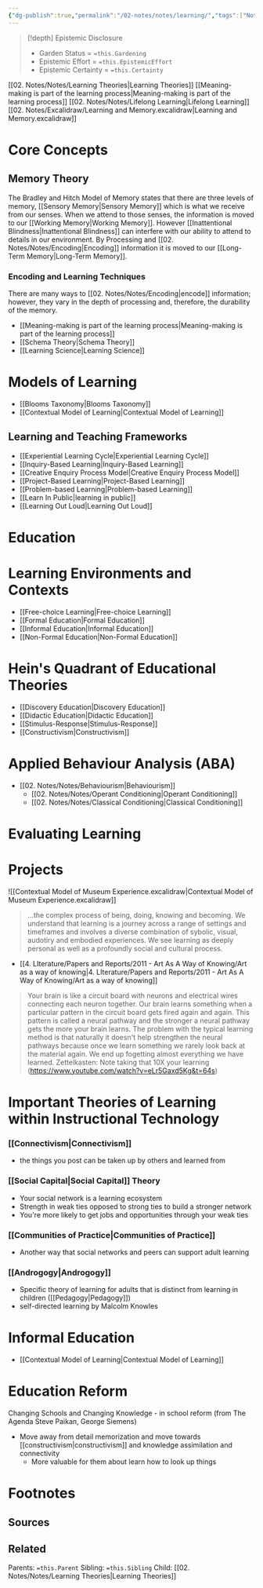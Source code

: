```yaml
---
{"dg-publish":true,"permalink":"/02-notes/notes/learning/","tags":["Note/MOC"],"noteIcon":"","created":"2024-07-03T13:04:22.306-03:00","updated":"2024-07-03T14:55:11.156-03:00"}
---
```


>[!depth] Epistemic Disclosure
>- Garden Status =  `=this.Gardening`
>- Epistemic Effort =  `=this.EpistemicEffort`
>- Epistemic Certainty =  `=this.Certainty`

[[02. Notes/Notes/Learning Theories\|Learning Theories]]
[[Meaning-making is part of the learning process\|Meaning-making is part of the learning process]]
[[02. Notes/Notes/Lifelong Learning\|Lifelong Learning]]
[[02. Notes/Excalidraw/Learning and Memory.excalidraw\|Learning and Memory.excalidraw]]

# Core Concepts
## Memory Theory
<style> .container {font-family: sans-serif; text-align: center;} .button-wrapper button {z-index: 1;height: 40px; width: 100px; margin: 10px;padding: 5px;} .excalidraw .App-menu_top .buttonList { display: flex;} .excalidraw-wrapper { height: 800px; margin: 50px; position: relative;} :root[dir="ltr"] .excalidraw .layer-ui__wrapper .zen-mode-transition.App-menu_bottom--transition-left {transform: none;} </style><script src="https://cdn.jsdelivr.net/npm/react@17/umd/react.production.min.js"></script><script src="https://cdn.jsdelivr.net/npm/react-dom@17/umd/react-dom.production.min.js"></script><script type="text/javascript" src="https://cdn.jsdelivr.net/npm/@excalidraw/excalidraw@0/dist/excalidraw.production.min.js"></script><div id="Learning_and_Memoryexcalidraw.md1"></div><script>(function(){const InitialData={"type":"excalidraw","version":2,"source":"https://github.com/zsviczian/obsidian-excalidraw-plugin/releases/tag/2.2.4","elements":[{"type":"text","version":410,"versionNonce":488234193,"index":"a0","isDeleted":false,"id":"PfEVVWJ1","fillStyle":"solid","strokeWidth":2,"strokeStyle":"solid","roughness":1,"opacity":100,"angle":0,"x":-480.53802961928193,"y":413.96631289740856,"strokeColor":"#1e1e1e","backgroundColor":"transparent","width":237.7815704345703,"height":14.562239209878351,"seed":246152066,"groupIds":["pNE7RBWx1ec6zOa1khiNF"],"frameId":null,"roundness":null,"boundElements":[],"updated":1720028617453,"link":null,"locked":false,"fontSize":11.649791367902681,"fontFamily":1,"text":"Marshik, T; 2022 Learning How To Learn","rawText":"Marshik, T; 2022 Learning How To Learn","textAlign":"left","verticalAlign":"top","containerId":null,"originalText":"Marshik, T; 2022 Learning How To Learn","autoResize":true,"lineHeight":1.25},{"type":"text","version":309,"versionNonce":1067177151,"index":"a1","isDeleted":false,"id":"ocOU0Neg","fillStyle":"cross-hatch","strokeWidth":4,"strokeStyle":"solid","roughness":2,"opacity":100,"angle":0,"x":-480.53781599623505,"y":335.7992241201814,"strokeColor":"#1e1e1e","backgroundColor":"#ffc9c9","width":985.53564453125,"height":45,"seed":792825310,"groupIds":["pNE7RBWx1ec6zOa1khiNF"],"frameId":null,"roundness":null,"boundElements":[],"updated":1720028617453,"link":null,"locked":false,"fontSize":36,"fontFamily":1,"text":"# Encoding Strategies From Shallow to Deep processing","rawText":"# Encoding Strategies From Shallow to Deep processing","textAlign":"center","verticalAlign":"top","containerId":null,"originalText":"# Encoding Strategies From Shallow to Deep processing","autoResize":true,"lineHeight":1.25},{"type":"line","version":982,"versionNonce":2017991345,"index":"a2","isDeleted":false,"id":"wnUghrYwNgiKzT_CVpCCb","fillStyle":"cross-hatch","strokeWidth":4,"strokeStyle":"solid","roughness":2,"opacity":100,"angle":0,"x":-476.55902248693053,"y":686.0829394981101,"strokeColor":"transparent","backgroundColor":"#ffe1dd","width":1142.655947111246,"height":309.4351659477294,"seed":132328542,"groupIds":["WM_ob6qeWqN7xvY4K5qAE","QLg75odMA2U55oNGUWm7k","U3PyTMddpOg0h3NPgTN3v","pNE7RBWx1ec6zOa1khiNF"],"frameId":null,"roundness":null,"boundElements":[],"updated":1720028617453,"link":null,"locked":false,"startBinding":null,"endBinding":null,"lastCommittedPoint":null,"startArrowhead":null,"endArrowhead":null,"points":[[0,0],[-6.661338147750939e-16,2.8723873793565238],[1129.2077748149952,0.22844115013276678],[1142.655947111246,309.4351659477294],[0.913764600532069,43.41159941285299],[0,0]]},{"type":"arrow","version":339,"versionNonce":601941215,"index":"a3","isDeleted":false,"id":"Xc3aBaWd_vjNyKfEhzcYd","fillStyle":"cross-hatch","strokeWidth":4,"strokeStyle":"solid","roughness":2,"opacity":100,"angle":0,"x":-472.57417409684126,"y":685.3003810923717,"strokeColor":"#c2255c","backgroundColor":"#ffc9c9","width":1120.4899626010642,"height":6.0079890756090615,"seed":1565441986,"groupIds":["WM_ob6qeWqN7xvY4K5qAE","QLg75odMA2U55oNGUWm7k","U3PyTMddpOg0h3NPgTN3v","pNE7RBWx1ec6zOa1khiNF"],"frameId":null,"roundness":{"type":2},"boundElements":[],"updated":1720028617453,"link":null,"locked":false,"startBinding":null,"endBinding":null,"lastCommittedPoint":null,"startArrowhead":"arrow","endArrowhead":"arrow","points":[[0,0],[1120.4899626010642,-6.0079890756090615]]},{"type":"text","version":204,"versionNonce":850631825,"index":"a4","isDeleted":false,"id":"vuKCjyz2","fillStyle":"cross-hatch","strokeWidth":4,"strokeStyle":"solid","roughness":2,"opacity":100,"angle":0,"x":-450.1889451469575,"y":776.7159929695886,"strokeColor":"#f08c00","backgroundColor":"#ffb8a4","width":182.18722534179688,"height":131.6140680366741,"seed":1093290142,"groupIds":["WM_ob6qeWqN7xvY4K5qAE","QLg75odMA2U55oNGUWm7k","U3PyTMddpOg0h3NPgTN3v","pNE7RBWx1ec6zOa1khiNF"],"frameId":null,"roundness":null,"boundElements":[],"updated":1720028617453,"link":null,"locked":false,"fontSize":35.09708480977976,"fontFamily":1,"text":"Shallow\nProcessing\nStrategies","rawText":"Shallow\nProcessing\nStrategies","textAlign":"center","verticalAlign":"top","containerId":null,"originalText":"Shallow\nProcessing\nStrategies","autoResize":true,"lineHeight":1.25},{"type":"text","version":376,"versionNonce":961474815,"index":"a5","isDeleted":false,"id":"VFWJtwmp","fillStyle":"cross-hatch","strokeWidth":4,"strokeStyle":"solid","roughness":2,"opacity":100,"angle":0,"x":493.0148006860601,"y":776.7159929695886,"strokeColor":"#f08c00","backgroundColor":"#ffb8a4","width":182.18722534179688,"height":131.6140680366741,"seed":436619870,"groupIds":["WM_ob6qeWqN7xvY4K5qAE","QLg75odMA2U55oNGUWm7k","U3PyTMddpOg0h3NPgTN3v","pNE7RBWx1ec6zOa1khiNF"],"frameId":null,"roundness":null,"boundElements":[],"updated":1720028617453,"link":null,"locked":false,"fontSize":35.09708480977976,"fontFamily":1,"text":"Deep\nProcessing\nStrategies","rawText":"Deep\nProcessing\nStrategies","textAlign":"center","verticalAlign":"top","containerId":null,"originalText":"Deep\nProcessing\nStrategies","autoResize":true,"lineHeight":1.25},{"type":"text","version":126,"versionNonce":2081677937,"index":"a6","isDeleted":false,"id":"2zdUErqd","fillStyle":"cross-hatch","strokeWidth":4,"strokeStyle":"solid","roughness":2,"opacity":100,"angle":0,"x":-480.5379685841257,"y":950.8052628456555,"strokeColor":"#343a40","backgroundColor":"#ffe1dd","width":123.85987854003906,"height":25,"seed":1157733918,"groupIds":["QLg75odMA2U55oNGUWm7k","U3PyTMddpOg0h3NPgTN3v","pNE7RBWx1ec6zOa1khiNF"],"frameId":null,"roundness":null,"boundElements":[],"updated":1720028617453,"link":null,"locked":false,"fontSize":20,"fontFamily":1,"text":"Memorization","rawText":"Memorization","textAlign":"center","verticalAlign":"top","containerId":null,"originalText":"Memorization","autoResize":true,"lineHeight":1.25},{"type":"text","version":260,"versionNonce":1768323359,"index":"a7","isDeleted":false,"id":"11bOOQDV","fillStyle":"cross-hatch","strokeWidth":4,"strokeStyle":"solid","roughness":2,"opacity":100,"angle":0,"x":529.0718035468616,"y":956.7082604607508,"strokeColor":"#343a40","backgroundColor":"#ffe1dd","width":143.03988647460938,"height":50,"seed":712847966,"groupIds":["QLg75odMA2U55oNGUWm7k","U3PyTMddpOg0h3NPgTN3v","pNE7RBWx1ec6zOa1khiNF"],"frameId":null,"roundness":null,"boundElements":[],"updated":1720028617453,"link":"[[Meaning-making\|Meaning-making]]","locked":false,"fontSize":20,"fontFamily":1,"text":"Understanding\nMeaning-Making","rawText":"Understanding\nMeaning-Making","textAlign":"right","verticalAlign":"top","containerId":null,"originalText":"Understanding\nMeaning-Making","autoResize":true,"lineHeight":1.25},{"type":"text","version":292,"versionNonce":556821585,"index":"a8","isDeleted":false,"id":"axSH4EGw","fillStyle":"cross-hatch","strokeWidth":4,"strokeStyle":"solid","roughness":2,"opacity":100,"angle":0,"x":-464.39693207357277,"y":536.8507058512434,"strokeColor":"#343a40","backgroundColor":"#ffe1dd","width":96.71992492675781,"height":50,"seed":229147614,"groupIds":["mji7BbbNZWqFDVnhOqYY_","U3PyTMddpOg0h3NPgTN3v","pNE7RBWx1ec6zOa1khiNF"],"frameId":null,"roundness":null,"boundElements":[],"updated":1720028617453,"link":null,"locked":false,"fontSize":20,"fontFamily":1,"text":"Rote\nRehearsal","rawText":"Rote\nRehearsal","textAlign":"center","verticalAlign":"top","containerId":null,"originalText":"Rote\nRehearsal","autoResize":true,"lineHeight":1.25},{"type":"text","version":729,"versionNonce":429391167,"index":"a9","isDeleted":false,"id":"1yQyP3iz","fillStyle":"cross-hatch","strokeWidth":4,"strokeStyle":"solid","roughness":2,"opacity":100,"angle":0,"x":-73.68870565226405,"y":461.69564088451403,"strokeColor":"#343a40","backgroundColor":"#ffe1dd","width":267.25982666015625,"height":75,"seed":644153794,"groupIds":["dWqWR5mKismIGlSKLhrRw","mji7BbbNZWqFDVnhOqYY_","U3PyTMddpOg0h3NPgTN3v","pNE7RBWx1ec6zOa1khiNF"],"frameId":null,"roundness":null,"boundElements":[],"updated":1720028617453,"link":null,"locked":false,"fontSize":20,"fontFamily":1,"text":"Organize by\nRelational and Conceptual \nSimilarities or Differences","rawText":"Organize by\nRelational and Conceptual \nSimilarities or Differences","textAlign":"center","verticalAlign":"top","containerId":null,"originalText":"Organize by\nRelational and Conceptual \nSimilarities or Differences","autoResize":true,"lineHeight":1.25},{"type":"text","version":750,"versionNonce":1776335409,"index":"aA","isDeleted":false,"id":"Yzrx5H6d","fillStyle":"cross-hatch","strokeWidth":4,"strokeStyle":"solid","roughness":2,"opacity":100,"angle":0,"x":4.066539959789338,"y":549.4363411785953,"strokeColor":"#868e96","backgroundColor":"#ffe1dd","width":114.33990478515625,"height":25,"seed":1936785310,"groupIds":["dWqWR5mKismIGlSKLhrRw","mji7BbbNZWqFDVnhOqYY_","U3PyTMddpOg0h3NPgTN3v","pNE7RBWx1ec6zOa1khiNF"],"frameId":null,"roundness":null,"boundElements":[],"updated":1720028617453,"link":null,"locked":false,"fontSize":20,"fontFamily":1,"text":"Diagramming","rawText":"Diagramming","textAlign":"center","verticalAlign":"top","containerId":null,"originalText":"Diagramming","autoResize":true,"lineHeight":1.25},{"type":"text","version":749,"versionNonce":759430495,"index":"aB","isDeleted":false,"id":"2EvR0l5W","fillStyle":"cross-hatch","strokeWidth":4,"strokeStyle":"solid","roughness":2,"opacity":100,"angle":0,"x":27.29652042853934,"y":607.8159609381803,"strokeColor":"#868e96","backgroundColor":"#ffe1dd","width":67.87994384765625,"height":25,"seed":1671428738,"groupIds":["dWqWR5mKismIGlSKLhrRw","mji7BbbNZWqFDVnhOqYY_","U3PyTMddpOg0h3NPgTN3v","pNE7RBWx1ec6zOa1khiNF"],"frameId":null,"roundness":null,"boundElements":[],"updated":1720028617453,"link":null,"locked":false,"fontSize":20,"fontFamily":1,"text":"Frames","rawText":"Frames","textAlign":"center","verticalAlign":"top","containerId":null,"originalText":"Frames","autoResize":true,"lineHeight":1.25},{"type":"text","version":780,"versionNonce":923552785,"index":"aC","isDeleted":false,"id":"XZ9prgHy","fillStyle":"cross-hatch","strokeWidth":4,"strokeStyle":"solid","roughness":2,"opacity":100,"angle":0,"x":-43.573428912280974,"y":578.6261510583879,"strokeColor":"#868e96","backgroundColor":"#ffe1dd","width":209.61984252929688,"height":25,"seed":784750878,"groupIds":["dWqWR5mKismIGlSKLhrRw","mji7BbbNZWqFDVnhOqYY_","U3PyTMddpOg0h3NPgTN3v","pNE7RBWx1ec6zOa1khiNF"],"frameId":null,"roundness":null,"boundElements":[],"updated":1720028617453,"link":null,"locked":false,"fontSize":20,"fontFamily":1,"text":"Concept & Mind Maps","rawText":"Concept & Mind Maps","textAlign":"center","verticalAlign":"top","containerId":null,"originalText":"Concept & Mind Maps","autoResize":true,"lineHeight":1.25},{"type":"text","version":802,"versionNonce":1203435903,"index":"aD","isDeleted":false,"id":"kGzMHafc","fillStyle":"cross-hatch","strokeWidth":4,"strokeStyle":"solid","roughness":2,"opacity":100,"angle":0,"x":7.80653782355887,"y":637.0057708179729,"strokeColor":"#868e96","backgroundColor":"#ffe1dd","width":106.85990905761719,"height":25,"seed":1707412418,"groupIds":["dWqWR5mKismIGlSKLhrRw","mji7BbbNZWqFDVnhOqYY_","U3PyTMddpOg0h3NPgTN3v","pNE7RBWx1ec6zOa1khiNF"],"frameId":null,"roundness":null,"boundElements":[],"updated":1720028617453,"link":null,"locked":false,"fontSize":20,"fontFamily":1,"text":"FlowCharts","rawText":"FlowCharts","textAlign":"center","verticalAlign":"top","containerId":null,"originalText":"FlowCharts","autoResize":true,"lineHeight":1.25},{"type":"text","version":314,"versionNonce":1621795313,"index":"aE","isDeleted":false,"id":"sacO3J3b","fillStyle":"cross-hatch","strokeWidth":4,"strokeStyle":"solid","roughness":2,"opacity":100,"angle":0,"x":-276.85283358764985,"y":475.2634451605463,"strokeColor":"#343a40","backgroundColor":"#ffe1dd","width":112.33990478515625,"height":50,"seed":830681858,"groupIds":["H5WhU2ukstYHe23ttXKhx","mji7BbbNZWqFDVnhOqYY_","U3PyTMddpOg0h3NPgTN3v","pNE7RBWx1ec6zOa1khiNF"],"frameId":null,"roundness":null,"boundElements":[],"updated":1720028617453,"link":null,"locked":false,"fontSize":20,"fontFamily":1,"text":"Elaborative\nReharsal","rawText":"Elaborative\nReharsal","textAlign":"center","verticalAlign":"top","containerId":null,"originalText":"Elaborative\nReharsal","autoResize":true,"lineHeight":1.25},{"type":"text","version":397,"versionNonce":1312649631,"index":"aF","isDeleted":false,"id":"8ZqqHrre","fillStyle":"cross-hatch","strokeWidth":4,"strokeStyle":"solid","roughness":2,"opacity":100,"angle":0,"x":-259.1528442688022,"y":536.8507058512434,"strokeColor":"#868e96","backgroundColor":"#ffe1dd","width":76.93992614746094,"height":25,"seed":930112642,"groupIds":["H5WhU2ukstYHe23ttXKhx","mji7BbbNZWqFDVnhOqYY_","U3PyTMddpOg0h3NPgTN3v","pNE7RBWx1ec6zOa1khiNF"],"frameId":null,"roundness":null,"boundElements":[],"updated":1720028617453,"link":null,"locked":false,"fontSize":20,"fontFamily":1,"text":"Chunking","rawText":"Chunking","textAlign":"center","verticalAlign":"top","containerId":null,"originalText":"Chunking","autoResize":true,"lineHeight":1.25},{"type":"text","version":510,"versionNonce":1405303761,"index":"aG","isDeleted":false,"id":"K2KJh2z1","fillStyle":"cross-hatch","strokeWidth":4,"strokeStyle":"solid","roughness":2,"opacity":100,"angle":0,"x":-322.6527908630405,"y":573.4379665419408,"strokeColor":"#868e96","backgroundColor":"#ffe1dd","width":203.9398193359375,"height":75,"seed":269667586,"groupIds":["H5WhU2ukstYHe23ttXKhx","mji7BbbNZWqFDVnhOqYY_","U3PyTMddpOg0h3NPgTN3v","pNE7RBWx1ec6zOa1khiNF"],"frameId":null,"roundness":null,"boundElements":[],"updated":1720028617453,"link":null,"locked":false,"fontSize":20,"fontFamily":1,"text":"Pneumonic Devices\n(Acronyms, Acrostics,\nRhyme)","rawText":"Pneumonic Devices\n(Acronyms, Acrostics,\nRhyme)","textAlign":"center","verticalAlign":"top","containerId":null,"originalText":"Pneumonic Devices\n(Acronyms, Acrostics,\nRhyme)","autoResize":true,"lineHeight":1.25},{"type":"text","version":490,"versionNonce":704374207,"index":"aH","isDeleted":false,"id":"NcVDioKl","fillStyle":"cross-hatch","strokeWidth":4,"strokeStyle":"solid","roughness":2,"opacity":100,"angle":0,"x":478.05944157592944,"y":484.1492993295851,"strokeColor":"#343a40","backgroundColor":"#ffe1dd","width":166.85987854003906,"height":50,"seed":1339905346,"groupIds":["QaILzswkIf-9c1E-nLpVA","mji7BbbNZWqFDVnhOqYY_","U3PyTMddpOg0h3NPgTN3v","pNE7RBWx1ec6zOa1khiNF"],"frameId":null,"roundness":null,"boundElements":[],"updated":1720028617453,"link":null,"locked":false,"fontSize":20,"fontFamily":1,"text":"Explain or Teach\nTo Others","rawText":"Explain or Teach\nTo Others","textAlign":"center","verticalAlign":"top","containerId":null,"originalText":"Explain or Teach\nTo Others","autoResize":true,"lineHeight":1.25},{"type":"text","version":432,"versionNonce":1886230961,"index":"aI","isDeleted":false,"id":"IEs1D0L7","fillStyle":"cross-hatch","strokeWidth":4,"strokeStyle":"solid","roughness":2,"opacity":100,"angle":0,"x":471.309449205324,"y":549.3507058512434,"strokeColor":"#868e96","backgroundColor":"#ffe1dd","width":180.35986328125,"height":25,"seed":1854385026,"groupIds":["QaILzswkIf-9c1E-nLpVA","mji7BbbNZWqFDVnhOqYY_","U3PyTMddpOg0h3NPgTN3v","pNE7RBWx1ec6zOa1khiNF"],"frameId":null,"roundness":null,"boundElements":[],"updated":1720028617453,"link":null,"locked":false,"fontSize":20,"fontFamily":1,"text":"Feynman Technique","rawText":"Feynman Technique","textAlign":"center","verticalAlign":"top","containerId":null,"originalText":"Feynman Technique","autoResize":true,"lineHeight":1.25},{"type":"text","version":501,"versionNonce":1243010527,"index":"aJ","isDeleted":false,"id":"GVAj2ZID","fillStyle":"cross-hatch","strokeWidth":4,"strokeStyle":"solid","roughness":2,"opacity":100,"angle":0,"x":463.89946080200366,"y":589.5521123729018,"strokeColor":"#868e96","backgroundColor":"#ffe1dd","width":195.17984008789062,"height":50,"seed":15812574,"groupIds":["QaILzswkIf-9c1E-nLpVA","mji7BbbNZWqFDVnhOqYY_","U3PyTMddpOg0h3NPgTN3v","pNE7RBWx1ec6zOa1khiNF"],"frameId":null,"roundness":null,"boundElements":[],"updated":1720028617453,"link":null,"locked":false,"fontSize":20,"fontFamily":1,"text":"Connect to learners\nPersonal experience","rawText":"Connect to learners\nPersonal experience","textAlign":"center","verticalAlign":"top","containerId":null,"originalText":"Connect to learners\nPersonal experience","autoResize":true,"lineHeight":1.25},{"type":"text","version":426,"versionNonce":668023697,"index":"aK","isDeleted":false,"id":"vwWdyquU","fillStyle":"cross-hatch","strokeWidth":4,"strokeStyle":"solid","roughness":2,"opacity":100,"angle":0,"x":249.605366130778,"y":479.7214530487938,"strokeColor":"#343a40","backgroundColor":"#ffe1dd","width":158.25985717773438,"height":25,"seed":849855774,"groupIds":["9P3W66xy9-upMvy5v_PCF","mji7BbbNZWqFDVnhOqYY_","U3PyTMddpOg0h3NPgTN3v","pNE7RBWx1ec6zOa1khiNF"],"frameId":null,"roundness":null,"boundElements":[],"updated":1720028617453,"link":null,"locked":false,"fontSize":20,"fontFamily":1,"text":"Self-Explanation","rawText":"Self-Explanation","textAlign":"center","verticalAlign":"top","containerId":null,"originalText":"Self-Explanation","autoResize":true,"lineHeight":1.25},{"type":"text","version":353,"versionNonce":1704903167,"index":"aL","isDeleted":false,"id":"FsDgrJsj","fillStyle":"cross-hatch","strokeWidth":4,"strokeStyle":"solid","roughness":2,"opacity":100,"angle":0,"x":253.2153514823405,"y":517.8076215837602,"strokeColor":"#868e96","backgroundColor":"#ffe1dd","width":151.03988647460938,"height":50,"seed":1198959874,"groupIds":["9P3W66xy9-upMvy5v_PCF","mji7BbbNZWqFDVnhOqYY_","U3PyTMddpOg0h3NPgTN3v","pNE7RBWx1ec6zOa1khiNF"],"frameId":null,"roundness":null,"boundElements":[],"updated":1720028617453,"link":null,"locked":false,"fontSize":20,"fontFamily":1,"text":"Explain in your \nown words","rawText":"Explain in your \nown words","textAlign":"center","verticalAlign":"top","containerId":null,"originalText":"Explain in your \nown words","autoResize":true,"lineHeight":1.25},{"type":"text","version":406,"versionNonce":1512415601,"index":"aM","isDeleted":false,"id":"BBarct0C","fillStyle":"cross-hatch","strokeWidth":4,"strokeStyle":"solid","roughness":2,"opacity":100,"angle":0,"x":284.56533469767254,"y":580.8937901187267,"strokeColor":"#868e96","backgroundColor":"#ffe1dd","width":88.33992004394531,"height":25,"seed":975075906,"groupIds":["9P3W66xy9-upMvy5v_PCF","mji7BbbNZWqFDVnhOqYY_","U3PyTMddpOg0h3NPgTN3v","pNE7RBWx1ec6zOa1khiNF"],"frameId":null,"roundness":null,"boundElements":[],"updated":1720028617453,"link":null,"locked":false,"fontSize":20,"fontFamily":1,"text":"Analogies","rawText":"Analogies","textAlign":"center","verticalAlign":"top","containerId":null,"originalText":"Analogies","autoResize":true,"lineHeight":1.25},{"type":"text","version":469,"versionNonce":2106862111,"index":"aN","isDeleted":false,"id":"UQ22b1Tm","fillStyle":"cross-hatch","strokeWidth":4,"strokeStyle":"solid","roughness":2,"opacity":100,"angle":0,"x":238.59537162394207,"y":618.9799586536931,"strokeColor":"#868e96","backgroundColor":"#ffe1dd","width":180.27984619140625,"height":25,"seed":264228382,"groupIds":["9P3W66xy9-upMvy5v_PCF","mji7BbbNZWqFDVnhOqYY_","U3PyTMddpOg0h3NPgTN3v","pNE7RBWx1ec6zOa1khiNF"],"frameId":null,"roundness":null,"boundElements":[],"updated":1720028617453,"link":null,"locked":false,"fontSize":20,"fontFamily":1,"text":"Personal Examples","rawText":"Personal Examples","textAlign":"center","verticalAlign":"top","containerId":null,"originalText":"Personal Examples","autoResize":true,"lineHeight":1.25},{"type":"text","version":219,"versionNonce":1957841745,"index":"aO","isDeleted":false,"id":"X7JccwTl","fillStyle":"solid","strokeWidth":2,"strokeStyle":"solid","roughness":1,"opacity":100,"angle":0,"x":-485.468529434067,"y":-308.43695823342614,"strokeColor":"#1e1e1e","backgroundColor":"transparent","width":800.855712890625,"height":45,"seed":1145701058,"groupIds":["pz_a89ew1cwpjY46T8eYk"],"frameId":null,"roundness":null,"boundElements":[],"updated":1720028617453,"link":null,"locked":false,"fontSize":36,"fontFamily":1,"text":"# Badley and Hitch model of Memory (1970's)","rawText":"# Badley and Hitch model of Memory (1970's)","textAlign":"left","verticalAlign":"top","containerId":null,"originalText":"# Badley and Hitch model of Memory (1970's)","autoResize":true,"lineHeight":1.25},{"type":"text","version":289,"versionNonce":518491711,"index":"aP","isDeleted":false,"id":"JHqKCfgT","fillStyle":"solid","strokeWidth":2,"strokeStyle":"solid","roughness":1,"opacity":100,"angle":0,"x":-485.468529434067,"y":-230.78675894615867,"strokeColor":"#1e1e1e","backgroundColor":"transparent","width":237.7815704345703,"height":14.562239209878351,"seed":1058651586,"groupIds":["pz_a89ew1cwpjY46T8eYk"],"frameId":null,"roundness":null,"boundElements":[],"updated":1720028617453,"link":null,"locked":false,"fontSize":11.649791367902681,"fontFamily":1,"text":"Marshik, T; 2022 Learning How To Learn","rawText":"Marshik, T; 2022 Learning How To Learn","textAlign":"left","verticalAlign":"top","containerId":null,"originalText":"Marshik, T; 2022 Learning How To Learn","autoResize":true,"lineHeight":1.25},{"type":"ellipse","version":357,"versionNonce":1338947889,"index":"aQ","isDeleted":false,"id":"DQisdXNl3-Kzvo-qIJ3wC","fillStyle":"hachure","strokeWidth":4,"strokeStyle":"solid","roughness":1,"opacity":100,"angle":0,"x":-483.73956795030216,"y":-175.33460061039426,"strokeColor":"transparent","backgroundColor":"#ffc9c9","width":269.070092169189,"height":241.79947471960904,"seed":314751774,"groupIds":["pz_a89ew1cwpjY46T8eYk"],"frameId":null,"roundness":{"type":2},"boundElements":[{"id":"QzqkcB9XNcVUq6oHleltE","type":"arrow"},{"id":"ieKRrY4M","type":"arrow"}],"updated":1720028617453,"link":null,"locked":false},{"type":"text","version":396,"versionNonce":1685679711,"index":"aR","isDeleted":false,"id":"F7ZCayyK","fillStyle":"hachure","strokeWidth":4,"strokeStyle":"solid","roughness":1,"opacity":100,"angle":0,"x":-416.68019935594197,"y":-101.06367137929037,"strokeColor":"#c2255c","backgroundColor":"#ff8787","width":134.95135498046875,"height":93.2576162574013,"seed":384808094,"groupIds":["pz_a89ew1cwpjY46T8eYk"],"frameId":null,"roundness":null,"boundElements":[],"updated":1720028617453,"link":null,"locked":false,"fontSize":37.30304650296052,"fontFamily":1,"text":"Sensory\nMemory","rawText":"Sensory\nMemory","textAlign":"center","verticalAlign":"top","containerId":null,"originalText":"Sensory\nMemory","autoResize":true,"lineHeight":1.25},{"type":"ellipse","version":510,"versionNonce":1289906961,"index":"aS","isDeleted":false,"id":"dponMi_8KGGn_14ckVcwD","fillStyle":"cross-hatch","strokeWidth":1,"strokeStyle":"solid","roughness":1,"opacity":100,"angle":0,"x":381.26577747115095,"y":-181.998931082624,"strokeColor":"transparent","backgroundColor":"#ffc9c9","width":295.60981293614407,"height":265.64935892234564,"seed":99929630,"groupIds":["pz_a89ew1cwpjY46T8eYk"],"frameId":null,"roundness":{"type":2},"boundElements":[{"id":"gBckKYjo","type":"arrow"}],"updated":1720028617453,"link":null,"locked":false},{"type":"text","version":565,"versionNonce":958024319,"index":"aT","isDeleted":false,"id":"vP2iQzA3","fillStyle":"cross-hatch","strokeWidth":1,"strokeStyle":"solid","roughness":1,"opacity":100,"angle":0,"x":427.72717807984816,"y":-100.40229089269556,"strokeColor":"#c2255c","backgroundColor":"#ff8787","width":202.68701171875,"height":102.45607854248874,"seed":1748452958,"groupIds":["pz_a89ew1cwpjY46T8eYk"],"frameId":null,"roundness":null,"boundElements":[],"updated":1720028617453,"link":null,"locked":false,"fontSize":40.982431416995496,"fontFamily":1,"text":"Long-Term\nMemory","rawText":"Long-Term\nMemory","textAlign":"center","verticalAlign":"top","containerId":null,"originalText":"Long-Term\nMemory","autoResize":true,"lineHeight":1.25},{"type":"ellipse","version":443,"versionNonce":879026417,"index":"aU","isDeleted":false,"id":"XFsEalrzFUZcxNIDeLWUi","fillStyle":"cross-hatch","strokeWidth":2,"strokeStyle":"solid","roughness":1,"opacity":100,"angle":0,"x":37.40933113315677,"y":-114.06250649567568,"strokeColor":"transparent","backgroundColor":"#ffc9c9","width":142.672934707484,"height":128.21283997361735,"seed":1837873630,"groupIds":["pz_a89ew1cwpjY46T8eYk"],"frameId":null,"roundness":{"type":2},"boundElements":[{"id":"gBckKYjo","type":"arrow"}],"updated":1720028617453,"link":null,"locked":false},{"type":"text","version":462,"versionNonce":1502257823,"index":"aV","isDeleted":false,"id":"KkUD0Sk9","fillStyle":"cross-hatch","strokeWidth":2,"strokeStyle":"solid","roughness":1,"opacity":100,"angle":0,"x":75.09727706355892,"y":-74.68075525224694,"strokeColor":"#c2255c","backgroundColor":"#ff8787","width":67.29704284667969,"height":49.44933748675987,"seed":746244766,"groupIds":["pz_a89ew1cwpjY46T8eYk"],"frameId":null,"roundness":null,"boundElements":[],"updated":1720028617453,"link":null,"locked":false,"fontSize":19.77973499470395,"fontFamily":1,"text":"Working\nMemory","rawText":"Working\nMemory","textAlign":"center","verticalAlign":"top","containerId":null,"originalText":"Working\nMemory","autoResize":true,"lineHeight":1.25},{"type":"text","version":243,"versionNonce":1407032017,"index":"aW","isDeleted":false,"id":"4DtYO4fq","fillStyle":"cross-hatch","strokeWidth":2,"strokeStyle":"solid","roughness":1,"opacity":100,"angle":0,"x":-485.46843788133265,"y":113.65082007157775,"strokeColor":"#c2255c","backgroundColor":"#ffc9c9","width":272.52783203125,"height":40,"seed":674118238,"groupIds":["pz_a89ew1cwpjY46T8eYk"],"frameId":null,"roundness":null,"boundElements":[],"updated":1720028617453,"link":null,"locked":false,"fontSize":16,"fontFamily":1,"text":"Info from our senses\nProcess lots but for a short time","rawText":"Info from our senses\nProcess lots but for a short time","textAlign":"center","verticalAlign":"top","containerId":null,"originalText":"Info from our senses\nProcess lots but for a short time","autoResize":true,"lineHeight":1.25},{"type":"text","version":523,"versionNonce":377157311,"index":"aX","isDeleted":false,"id":"1rqxcLd9","fillStyle":"cross-hatch","strokeWidth":2,"strokeStyle":"solid","roughness":1,"opacity":100,"angle":0,"x":-53.8781181390778,"y":113.00674683312093,"strokeColor":"#c2255c","backgroundColor":"#ffc9c9","width":325.2478332519531,"height":60,"seed":1231812546,"groupIds":["pz_a89ew1cwpjY46T8eYk"],"frameId":null,"roundness":null,"boundElements":[],"updated":1720028617453,"link":null,"locked":false,"fontSize":16,"fontFamily":1,"text":"Information we are actively attending to\nConsicous processing of information\nMore durable than Sensory memory","rawText":"Information we are actively attending to\nConsicous processing of information\nMore durable than Sensory memory","textAlign":"center","verticalAlign":"top","containerId":null,"originalText":"Information we are actively attending to\nConsicous processing of information\nMore durable than Sensory memory","autoResize":true,"lineHeight":1.25},{"type":"text","version":500,"versionNonce":1541675185,"index":"aY","isDeleted":false,"id":"mdWLjlS3","fillStyle":"cross-hatch","strokeWidth":2,"strokeStyle":"solid","roughness":1,"opacity":100,"angle":0,"x":452.0947317907854,"y":123.00674683312093,"strokeColor":"#c2255c","backgroundColor":"#ffc9c9","width":153.951904296875,"height":40,"seed":1365686594,"groupIds":["pz_a89ew1cwpjY46T8eYk"],"frameId":null,"roundness":null,"boundElements":[],"updated":1720028617453,"link":null,"locked":false,"fontSize":16,"fontFamily":1,"text":"Permanent storage\nRetrievable for use","rawText":"Permanent storage\nRetrievable for use","textAlign":"center","verticalAlign":"top","containerId":null,"originalText":"Permanent storage\nRetrievable for use","autoResize":true,"lineHeight":1.25},{"type":"arrow","version":1739,"versionNonce":1452000991,"index":"aZ","isDeleted":false,"id":"QzqkcB9XNcVUq6oHleltE","fillStyle":"cross-hatch","strokeWidth":4,"strokeStyle":"solid","roughness":2,"opacity":100,"angle":0,"x":-208.84140813880646,"y":-69.44233002292098,"strokeColor":"#c2255c","backgroundColor":"#ffc9c9","width":198.57272808377067,"height":0.32353300740597035,"seed":770154562,"groupIds":["pz_a89ew1cwpjY46T8eYk"],"frameId":null,"roundness":{"type":2},"boundElements":[{"type":"text","id":"ogMepj9x"}],"updated":1720028617453,"link":null,"locked":false,"startBinding":{"elementId":"DQisdXNl3-Kzvo-qIJ3wC","focus":-0.12602288968649877,"gap":6.806856029781386},"endBinding":null,"lastCommittedPoint":null,"startArrowhead":null,"endArrowhead":"arrow","points":[[0,0],[198.57272808377067,0.32353300740597035]]},{"type":"text","version":102,"versionNonce":2116016785,"index":"aa","isDeleted":false,"id":"ogMepj9x","fillStyle":"cross-hatch","strokeWidth":2,"strokeStyle":"solid","roughness":1,"opacity":100,"angle":0,"x":-146.39502517602267,"y":-79.28056351921799,"strokeColor":"#c2255c","backgroundColor":"#ffc9c9","width":73.67996215820312,"height":20,"seed":151579202,"groupIds":["pz_a89ew1cwpjY46T8eYk"],"frameId":null,"roundness":null,"boundElements":[],"updated":1720028617453,"link":null,"locked":false,"fontSize":16,"fontFamily":1,"text":"Attention","rawText":"Attention","textAlign":"center","verticalAlign":"middle","containerId":"QzqkcB9XNcVUq6oHleltE","originalText":"Attention","autoResize":true,"lineHeight":1.25},{"type":"arrow","version":1824,"versionNonce":1481478911,"index":"ab","isDeleted":false,"id":"gBckKYjo","fillStyle":"cross-hatch","strokeWidth":4,"strokeStyle":"solid","roughness":2,"opacity":100,"angle":0,"x":181.81545004349084,"y":-56.06053373791698,"strokeColor":"#c2255c","backgroundColor":"#ffc9c9","width":183.84114949535683,"height":1.1954002296028534,"seed":784406942,"groupIds":["pz_a89ew1cwpjY46T8eYk"],"frameId":null,"roundness":{"type":2},"boundElements":[],"updated":1720028617453,"link":"[[02. Notes/Notes/Encoding\|Encoding]]","locked":false,"startBinding":{"elementId":"XFsEalrzFUZcxNIDeLWUi","focus":-0.08780985015079228,"gap":2.046182536365791},"endBinding":{"elementId":"dponMi_8KGGn_14ckVcwD","focus":0.06884277258268591,"gap":15.85087731002912},"lastCommittedPoint":null,"startArrowhead":null,"endArrowhead":"arrow","points":[[0,0],[183.84114949535683,-1.1954002296028534]]},{"type":"arrow","version":420,"versionNonce":1263034481,"index":"ac","isDeleted":false,"id":"ieKRrY4M","fillStyle":"cross-hatch","strokeWidth":4,"strokeStyle":"dotted","roughness":2,"opacity":100,"angle":0,"x":-13.111832032471398,"y":-23.01971009297489,"strokeColor":"#868e96","backgroundColor":"#ffc9c9","width":190.2886986720726,"height":0.966233928922648,"seed":1187087810,"groupIds":["pz_a89ew1cwpjY46T8eYk"],"frameId":null,"roundness":{"type":2},"boundElements":[],"updated":1720028617453,"link":"[[Inattentional Blindness\|Inattentional Blindness]]","locked":false,"startBinding":null,"endBinding":{"elementId":"DQisdXNl3-Kzvo-qIJ3wC","focus":0.24572503526955955,"gap":15.064514648694399},"lastCommittedPoint":null,"startArrowhead":"bar","endArrowhead":null,"points":[[0,0],[-190.2886986720726,-0.966233928922648]]},{"type":"text","version":131,"versionNonce":876665631,"index":"ad","isDeleted":false,"id":"wQOQFAov","fillStyle":"cross-hatch","strokeWidth":4,"strokeStyle":"solid","roughness":2,"opacity":100,"angle":0,"x":-154.84060140112035,"y":-21.54839837635631,"strokeColor":"#868e96","backgroundColor":"#ffe1dd","width":105.19023132324219,"height":40.11805247842739,"seed":100920414,"groupIds":["pz_a89ew1cwpjY46T8eYk"],"frameId":null,"roundness":null,"boundElements":[],"updated":1720028617453,"link":null,"locked":false,"fontSize":16.047220991370956,"fontFamily":1,"text":"Inattentional\nBlindness","rawText":"Inattentional\nBlindness","textAlign":"center","verticalAlign":"top","containerId":null,"originalText":"Inattentional\nBlindness","autoResize":true,"lineHeight":1.25},{"type":"text","version":63,"versionNonce":1361390161,"index":"ae","isDeleted":false,"id":"EARPr3RT","fillStyle":"cross-hatch","strokeWidth":4,"strokeStyle":"solid","roughness":2,"opacity":100,"angle":0,"x":235.77631186385753,"y":-81.75697065203798,"strokeColor":"#c2255c","backgroundColor":"#ffe1dd","width":79.0599365234375,"height":25,"seed":460113182,"groupIds":["pz_a89ew1cwpjY46T8eYk"],"frameId":null,"roundness":null,"boundElements":[],"updated":1720028617453,"link":null,"locked":false,"fontSize":20,"fontFamily":1,"text":"Encoding","rawText":"Encoding","textAlign":"center","verticalAlign":"top","containerId":null,"originalText":"Encoding","autoResize":true,"lineHeight":1.25}],"appState":{"theme":"light","viewBackgroundColor":"#ffffff","currentItemStrokeColor":"#c2255c","currentItemBackgroundColor":"#ffe1dd","currentItemFillStyle":"cross-hatch","currentItemStrokeWidth":4,"currentItemStrokeStyle":"solid","currentItemRoughness":2,"currentItemOpacity":100,"currentItemFontFamily":1,"currentItemFontSize":20,"currentItemTextAlign":"center","currentItemStartArrowhead":"arrow","currentItemEndArrowhead":"arrow","scrollX":826.5691967861133,"scrollY":401.5319625227013,"zoom":{"value":0.55},"currentItemRoundness":"sharp","gridSize":null,"gridColor":{"Bold":"#C9C9C9FF","Regular":"#EDEDEDFF"},"currentStrokeOptions":null,"previousGridSize":null,"frameRendering":{"enabled":true,"clip":true,"name":true,"outline":true},"objectsSnapModeEnabled":false},"files":{}};InitialData.scrollToContent=true;App=()=>{const e=React.useRef(null),t=React.useRef(null),[n,i]=React.useState({width:void 0,height:void 0});return React.useEffect(()=>{i({width:t.current.getBoundingClientRect().width,height:t.current.getBoundingClientRect().height});const e=()=>{i({width:t.current.getBoundingClientRect().width,height:t.current.getBoundingClientRect().height})};return window.addEventListener("resize",e),()=>window.removeEventListener("resize",e)},[t]),React.createElement(React.Fragment,null,React.createElement("div",{className:"excalidraw-wrapper",ref:t},React.createElement(ExcalidrawLib.Excalidraw,{ref:e,width:n.width,height:n.height,initialData:InitialData,viewModeEnabled:!0,zenModeEnabled:!0,gridModeEnabled:!1})))},excalidrawWrapper=document.getElementById("Learning_and_Memoryexcalidraw.md1");ReactDOM.render(React.createElement(App),excalidrawWrapper);})();</script>
The Bradley and Hitch Model of Memory states that there are three levels of memory, [[Sensory Memory\|Sensory Memory]] which is what we receive from our senses. When we attend to those senses, the information is moved to our [[Working Memory\|Working Memory]]. However [[Inattentional Blindness\|Inattentional Blindness]] can interfere with our ability to attend to details in our environment. By Processing and [[02. Notes/Notes/Encoding\|Encoding]] information it is moved to our [[Long-Term Memory\|Long-Term Memory]]. 

### Encoding and Learning Techniques
There are many ways to [[02. Notes/Notes/Encoding\|encode]] information; however, they vary in the depth of processing and, therefore, the durability of the memory. 
<div id="Learning_and_Memoryexcalidraw.md2"></div><script>(function(){const InitialData={"type":"excalidraw","version":2,"source":"https://github.com/zsviczian/obsidian-excalidraw-plugin/releases/tag/2.2.4","elements":[{"type":"text","version":410,"versionNonce":488234193,"index":"a0","isDeleted":false,"id":"PfEVVWJ1","fillStyle":"solid","strokeWidth":2,"strokeStyle":"solid","roughness":1,"opacity":100,"angle":0,"x":-480.53802961928193,"y":413.96631289740856,"strokeColor":"#1e1e1e","backgroundColor":"transparent","width":237.7815704345703,"height":14.562239209878351,"seed":246152066,"groupIds":["pNE7RBWx1ec6zOa1khiNF"],"frameId":null,"roundness":null,"boundElements":[],"updated":1720028617453,"link":null,"locked":false,"fontSize":11.649791367902681,"fontFamily":1,"text":"Marshik, T; 2022 Learning How To Learn","rawText":"Marshik, T; 2022 Learning How To Learn","textAlign":"left","verticalAlign":"top","containerId":null,"originalText":"Marshik, T; 2022 Learning How To Learn","autoResize":true,"lineHeight":1.25},{"type":"text","version":309,"versionNonce":1067177151,"index":"a1","isDeleted":false,"id":"ocOU0Neg","fillStyle":"cross-hatch","strokeWidth":4,"strokeStyle":"solid","roughness":2,"opacity":100,"angle":0,"x":-480.53781599623505,"y":335.7992241201814,"strokeColor":"#1e1e1e","backgroundColor":"#ffc9c9","width":985.53564453125,"height":45,"seed":792825310,"groupIds":["pNE7RBWx1ec6zOa1khiNF"],"frameId":null,"roundness":null,"boundElements":[],"updated":1720028617453,"link":null,"locked":false,"fontSize":36,"fontFamily":1,"text":"# Encoding Strategies From Shallow to Deep processing","rawText":"# Encoding Strategies From Shallow to Deep processing","textAlign":"center","verticalAlign":"top","containerId":null,"originalText":"# Encoding Strategies From Shallow to Deep processing","autoResize":true,"lineHeight":1.25},{"type":"line","version":982,"versionNonce":2017991345,"index":"a2","isDeleted":false,"id":"wnUghrYwNgiKzT_CVpCCb","fillStyle":"cross-hatch","strokeWidth":4,"strokeStyle":"solid","roughness":2,"opacity":100,"angle":0,"x":-476.55902248693053,"y":686.0829394981101,"strokeColor":"transparent","backgroundColor":"#ffe1dd","width":1142.655947111246,"height":309.4351659477294,"seed":132328542,"groupIds":["WM_ob6qeWqN7xvY4K5qAE","QLg75odMA2U55oNGUWm7k","U3PyTMddpOg0h3NPgTN3v","pNE7RBWx1ec6zOa1khiNF"],"frameId":null,"roundness":null,"boundElements":[],"updated":1720028617453,"link":null,"locked":false,"startBinding":null,"endBinding":null,"lastCommittedPoint":null,"startArrowhead":null,"endArrowhead":null,"points":[[0,0],[-6.661338147750939e-16,2.8723873793565238],[1129.2077748149952,0.22844115013276678],[1142.655947111246,309.4351659477294],[0.913764600532069,43.41159941285299],[0,0]]},{"type":"arrow","version":339,"versionNonce":601941215,"index":"a3","isDeleted":false,"id":"Xc3aBaWd_vjNyKfEhzcYd","fillStyle":"cross-hatch","strokeWidth":4,"strokeStyle":"solid","roughness":2,"opacity":100,"angle":0,"x":-472.57417409684126,"y":685.3003810923717,"strokeColor":"#c2255c","backgroundColor":"#ffc9c9","width":1120.4899626010642,"height":6.0079890756090615,"seed":1565441986,"groupIds":["WM_ob6qeWqN7xvY4K5qAE","QLg75odMA2U55oNGUWm7k","U3PyTMddpOg0h3NPgTN3v","pNE7RBWx1ec6zOa1khiNF"],"frameId":null,"roundness":{"type":2},"boundElements":[],"updated":1720028617453,"link":null,"locked":false,"startBinding":null,"endBinding":null,"lastCommittedPoint":null,"startArrowhead":"arrow","endArrowhead":"arrow","points":[[0,0],[1120.4899626010642,-6.0079890756090615]]},{"type":"text","version":204,"versionNonce":850631825,"index":"a4","isDeleted":false,"id":"vuKCjyz2","fillStyle":"cross-hatch","strokeWidth":4,"strokeStyle":"solid","roughness":2,"opacity":100,"angle":0,"x":-450.1889451469575,"y":776.7159929695886,"strokeColor":"#f08c00","backgroundColor":"#ffb8a4","width":182.18722534179688,"height":131.6140680366741,"seed":1093290142,"groupIds":["WM_ob6qeWqN7xvY4K5qAE","QLg75odMA2U55oNGUWm7k","U3PyTMddpOg0h3NPgTN3v","pNE7RBWx1ec6zOa1khiNF"],"frameId":null,"roundness":null,"boundElements":[],"updated":1720028617453,"link":null,"locked":false,"fontSize":35.09708480977976,"fontFamily":1,"text":"Shallow\nProcessing\nStrategies","rawText":"Shallow\nProcessing\nStrategies","textAlign":"center","verticalAlign":"top","containerId":null,"originalText":"Shallow\nProcessing\nStrategies","autoResize":true,"lineHeight":1.25},{"type":"text","version":376,"versionNonce":961474815,"index":"a5","isDeleted":false,"id":"VFWJtwmp","fillStyle":"cross-hatch","strokeWidth":4,"strokeStyle":"solid","roughness":2,"opacity":100,"angle":0,"x":493.0148006860601,"y":776.7159929695886,"strokeColor":"#f08c00","backgroundColor":"#ffb8a4","width":182.18722534179688,"height":131.6140680366741,"seed":436619870,"groupIds":["WM_ob6qeWqN7xvY4K5qAE","QLg75odMA2U55oNGUWm7k","U3PyTMddpOg0h3NPgTN3v","pNE7RBWx1ec6zOa1khiNF"],"frameId":null,"roundness":null,"boundElements":[],"updated":1720028617453,"link":null,"locked":false,"fontSize":35.09708480977976,"fontFamily":1,"text":"Deep\nProcessing\nStrategies","rawText":"Deep\nProcessing\nStrategies","textAlign":"center","verticalAlign":"top","containerId":null,"originalText":"Deep\nProcessing\nStrategies","autoResize":true,"lineHeight":1.25},{"type":"text","version":126,"versionNonce":2081677937,"index":"a6","isDeleted":false,"id":"2zdUErqd","fillStyle":"cross-hatch","strokeWidth":4,"strokeStyle":"solid","roughness":2,"opacity":100,"angle":0,"x":-480.5379685841257,"y":950.8052628456555,"strokeColor":"#343a40","backgroundColor":"#ffe1dd","width":123.85987854003906,"height":25,"seed":1157733918,"groupIds":["QLg75odMA2U55oNGUWm7k","U3PyTMddpOg0h3NPgTN3v","pNE7RBWx1ec6zOa1khiNF"],"frameId":null,"roundness":null,"boundElements":[],"updated":1720028617453,"link":null,"locked":false,"fontSize":20,"fontFamily":1,"text":"Memorization","rawText":"Memorization","textAlign":"center","verticalAlign":"top","containerId":null,"originalText":"Memorization","autoResize":true,"lineHeight":1.25},{"type":"text","version":260,"versionNonce":1768323359,"index":"a7","isDeleted":false,"id":"11bOOQDV","fillStyle":"cross-hatch","strokeWidth":4,"strokeStyle":"solid","roughness":2,"opacity":100,"angle":0,"x":529.0718035468616,"y":956.7082604607508,"strokeColor":"#343a40","backgroundColor":"#ffe1dd","width":143.03988647460938,"height":50,"seed":712847966,"groupIds":["QLg75odMA2U55oNGUWm7k","U3PyTMddpOg0h3NPgTN3v","pNE7RBWx1ec6zOa1khiNF"],"frameId":null,"roundness":null,"boundElements":[],"updated":1720028617453,"link":"[[Meaning-making\|Meaning-making]]","locked":false,"fontSize":20,"fontFamily":1,"text":"Understanding\nMeaning-Making","rawText":"Understanding\nMeaning-Making","textAlign":"right","verticalAlign":"top","containerId":null,"originalText":"Understanding\nMeaning-Making","autoResize":true,"lineHeight":1.25},{"type":"text","version":292,"versionNonce":556821585,"index":"a8","isDeleted":false,"id":"axSH4EGw","fillStyle":"cross-hatch","strokeWidth":4,"strokeStyle":"solid","roughness":2,"opacity":100,"angle":0,"x":-464.39693207357277,"y":536.8507058512434,"strokeColor":"#343a40","backgroundColor":"#ffe1dd","width":96.71992492675781,"height":50,"seed":229147614,"groupIds":["mji7BbbNZWqFDVnhOqYY_","U3PyTMddpOg0h3NPgTN3v","pNE7RBWx1ec6zOa1khiNF"],"frameId":null,"roundness":null,"boundElements":[],"updated":1720028617453,"link":null,"locked":false,"fontSize":20,"fontFamily":1,"text":"Rote\nRehearsal","rawText":"Rote\nRehearsal","textAlign":"center","verticalAlign":"top","containerId":null,"originalText":"Rote\nRehearsal","autoResize":true,"lineHeight":1.25},{"type":"text","version":729,"versionNonce":429391167,"index":"a9","isDeleted":false,"id":"1yQyP3iz","fillStyle":"cross-hatch","strokeWidth":4,"strokeStyle":"solid","roughness":2,"opacity":100,"angle":0,"x":-73.68870565226405,"y":461.69564088451403,"strokeColor":"#343a40","backgroundColor":"#ffe1dd","width":267.25982666015625,"height":75,"seed":644153794,"groupIds":["dWqWR5mKismIGlSKLhrRw","mji7BbbNZWqFDVnhOqYY_","U3PyTMddpOg0h3NPgTN3v","pNE7RBWx1ec6zOa1khiNF"],"frameId":null,"roundness":null,"boundElements":[],"updated":1720028617453,"link":null,"locked":false,"fontSize":20,"fontFamily":1,"text":"Organize by\nRelational and Conceptual \nSimilarities or Differences","rawText":"Organize by\nRelational and Conceptual \nSimilarities or Differences","textAlign":"center","verticalAlign":"top","containerId":null,"originalText":"Organize by\nRelational and Conceptual \nSimilarities or Differences","autoResize":true,"lineHeight":1.25},{"type":"text","version":750,"versionNonce":1776335409,"index":"aA","isDeleted":false,"id":"Yzrx5H6d","fillStyle":"cross-hatch","strokeWidth":4,"strokeStyle":"solid","roughness":2,"opacity":100,"angle":0,"x":4.066539959789338,"y":549.4363411785953,"strokeColor":"#868e96","backgroundColor":"#ffe1dd","width":114.33990478515625,"height":25,"seed":1936785310,"groupIds":["dWqWR5mKismIGlSKLhrRw","mji7BbbNZWqFDVnhOqYY_","U3PyTMddpOg0h3NPgTN3v","pNE7RBWx1ec6zOa1khiNF"],"frameId":null,"roundness":null,"boundElements":[],"updated":1720028617453,"link":null,"locked":false,"fontSize":20,"fontFamily":1,"text":"Diagramming","rawText":"Diagramming","textAlign":"center","verticalAlign":"top","containerId":null,"originalText":"Diagramming","autoResize":true,"lineHeight":1.25},{"type":"text","version":749,"versionNonce":759430495,"index":"aB","isDeleted":false,"id":"2EvR0l5W","fillStyle":"cross-hatch","strokeWidth":4,"strokeStyle":"solid","roughness":2,"opacity":100,"angle":0,"x":27.29652042853934,"y":607.8159609381803,"strokeColor":"#868e96","backgroundColor":"#ffe1dd","width":67.87994384765625,"height":25,"seed":1671428738,"groupIds":["dWqWR5mKismIGlSKLhrRw","mji7BbbNZWqFDVnhOqYY_","U3PyTMddpOg0h3NPgTN3v","pNE7RBWx1ec6zOa1khiNF"],"frameId":null,"roundness":null,"boundElements":[],"updated":1720028617453,"link":null,"locked":false,"fontSize":20,"fontFamily":1,"text":"Frames","rawText":"Frames","textAlign":"center","verticalAlign":"top","containerId":null,"originalText":"Frames","autoResize":true,"lineHeight":1.25},{"type":"text","version":780,"versionNonce":923552785,"index":"aC","isDeleted":false,"id":"XZ9prgHy","fillStyle":"cross-hatch","strokeWidth":4,"strokeStyle":"solid","roughness":2,"opacity":100,"angle":0,"x":-43.573428912280974,"y":578.6261510583879,"strokeColor":"#868e96","backgroundColor":"#ffe1dd","width":209.61984252929688,"height":25,"seed":784750878,"groupIds":["dWqWR5mKismIGlSKLhrRw","mji7BbbNZWqFDVnhOqYY_","U3PyTMddpOg0h3NPgTN3v","pNE7RBWx1ec6zOa1khiNF"],"frameId":null,"roundness":null,"boundElements":[],"updated":1720028617453,"link":null,"locked":false,"fontSize":20,"fontFamily":1,"text":"Concept & Mind Maps","rawText":"Concept & Mind Maps","textAlign":"center","verticalAlign":"top","containerId":null,"originalText":"Concept & Mind Maps","autoResize":true,"lineHeight":1.25},{"type":"text","version":802,"versionNonce":1203435903,"index":"aD","isDeleted":false,"id":"kGzMHafc","fillStyle":"cross-hatch","strokeWidth":4,"strokeStyle":"solid","roughness":2,"opacity":100,"angle":0,"x":7.80653782355887,"y":637.0057708179729,"strokeColor":"#868e96","backgroundColor":"#ffe1dd","width":106.85990905761719,"height":25,"seed":1707412418,"groupIds":["dWqWR5mKismIGlSKLhrRw","mji7BbbNZWqFDVnhOqYY_","U3PyTMddpOg0h3NPgTN3v","pNE7RBWx1ec6zOa1khiNF"],"frameId":null,"roundness":null,"boundElements":[],"updated":1720028617453,"link":null,"locked":false,"fontSize":20,"fontFamily":1,"text":"FlowCharts","rawText":"FlowCharts","textAlign":"center","verticalAlign":"top","containerId":null,"originalText":"FlowCharts","autoResize":true,"lineHeight":1.25},{"type":"text","version":314,"versionNonce":1621795313,"index":"aE","isDeleted":false,"id":"sacO3J3b","fillStyle":"cross-hatch","strokeWidth":4,"strokeStyle":"solid","roughness":2,"opacity":100,"angle":0,"x":-276.85283358764985,"y":475.2634451605463,"strokeColor":"#343a40","backgroundColor":"#ffe1dd","width":112.33990478515625,"height":50,"seed":830681858,"groupIds":["H5WhU2ukstYHe23ttXKhx","mji7BbbNZWqFDVnhOqYY_","U3PyTMddpOg0h3NPgTN3v","pNE7RBWx1ec6zOa1khiNF"],"frameId":null,"roundness":null,"boundElements":[],"updated":1720028617453,"link":null,"locked":false,"fontSize":20,"fontFamily":1,"text":"Elaborative\nReharsal","rawText":"Elaborative\nReharsal","textAlign":"center","verticalAlign":"top","containerId":null,"originalText":"Elaborative\nReharsal","autoResize":true,"lineHeight":1.25},{"type":"text","version":397,"versionNonce":1312649631,"index":"aF","isDeleted":false,"id":"8ZqqHrre","fillStyle":"cross-hatch","strokeWidth":4,"strokeStyle":"solid","roughness":2,"opacity":100,"angle":0,"x":-259.1528442688022,"y":536.8507058512434,"strokeColor":"#868e96","backgroundColor":"#ffe1dd","width":76.93992614746094,"height":25,"seed":930112642,"groupIds":["H5WhU2ukstYHe23ttXKhx","mji7BbbNZWqFDVnhOqYY_","U3PyTMddpOg0h3NPgTN3v","pNE7RBWx1ec6zOa1khiNF"],"frameId":null,"roundness":null,"boundElements":[],"updated":1720028617453,"link":null,"locked":false,"fontSize":20,"fontFamily":1,"text":"Chunking","rawText":"Chunking","textAlign":"center","verticalAlign":"top","containerId":null,"originalText":"Chunking","autoResize":true,"lineHeight":1.25},{"type":"text","version":510,"versionNonce":1405303761,"index":"aG","isDeleted":false,"id":"K2KJh2z1","fillStyle":"cross-hatch","strokeWidth":4,"strokeStyle":"solid","roughness":2,"opacity":100,"angle":0,"x":-322.6527908630405,"y":573.4379665419408,"strokeColor":"#868e96","backgroundColor":"#ffe1dd","width":203.9398193359375,"height":75,"seed":269667586,"groupIds":["H5WhU2ukstYHe23ttXKhx","mji7BbbNZWqFDVnhOqYY_","U3PyTMddpOg0h3NPgTN3v","pNE7RBWx1ec6zOa1khiNF"],"frameId":null,"roundness":null,"boundElements":[],"updated":1720028617453,"link":null,"locked":false,"fontSize":20,"fontFamily":1,"text":"Pneumonic Devices\n(Acronyms, Acrostics,\nRhyme)","rawText":"Pneumonic Devices\n(Acronyms, Acrostics,\nRhyme)","textAlign":"center","verticalAlign":"top","containerId":null,"originalText":"Pneumonic Devices\n(Acronyms, Acrostics,\nRhyme)","autoResize":true,"lineHeight":1.25},{"type":"text","version":490,"versionNonce":704374207,"index":"aH","isDeleted":false,"id":"NcVDioKl","fillStyle":"cross-hatch","strokeWidth":4,"strokeStyle":"solid","roughness":2,"opacity":100,"angle":0,"x":478.05944157592944,"y":484.1492993295851,"strokeColor":"#343a40","backgroundColor":"#ffe1dd","width":166.85987854003906,"height":50,"seed":1339905346,"groupIds":["QaILzswkIf-9c1E-nLpVA","mji7BbbNZWqFDVnhOqYY_","U3PyTMddpOg0h3NPgTN3v","pNE7RBWx1ec6zOa1khiNF"],"frameId":null,"roundness":null,"boundElements":[],"updated":1720028617453,"link":null,"locked":false,"fontSize":20,"fontFamily":1,"text":"Explain or Teach\nTo Others","rawText":"Explain or Teach\nTo Others","textAlign":"center","verticalAlign":"top","containerId":null,"originalText":"Explain or Teach\nTo Others","autoResize":true,"lineHeight":1.25},{"type":"text","version":432,"versionNonce":1886230961,"index":"aI","isDeleted":false,"id":"IEs1D0L7","fillStyle":"cross-hatch","strokeWidth":4,"strokeStyle":"solid","roughness":2,"opacity":100,"angle":0,"x":471.309449205324,"y":549.3507058512434,"strokeColor":"#868e96","backgroundColor":"#ffe1dd","width":180.35986328125,"height":25,"seed":1854385026,"groupIds":["QaILzswkIf-9c1E-nLpVA","mji7BbbNZWqFDVnhOqYY_","U3PyTMddpOg0h3NPgTN3v","pNE7RBWx1ec6zOa1khiNF"],"frameId":null,"roundness":null,"boundElements":[],"updated":1720028617453,"link":null,"locked":false,"fontSize":20,"fontFamily":1,"text":"Feynman Technique","rawText":"Feynman Technique","textAlign":"center","verticalAlign":"top","containerId":null,"originalText":"Feynman Technique","autoResize":true,"lineHeight":1.25},{"type":"text","version":501,"versionNonce":1243010527,"index":"aJ","isDeleted":false,"id":"GVAj2ZID","fillStyle":"cross-hatch","strokeWidth":4,"strokeStyle":"solid","roughness":2,"opacity":100,"angle":0,"x":463.89946080200366,"y":589.5521123729018,"strokeColor":"#868e96","backgroundColor":"#ffe1dd","width":195.17984008789062,"height":50,"seed":15812574,"groupIds":["QaILzswkIf-9c1E-nLpVA","mji7BbbNZWqFDVnhOqYY_","U3PyTMddpOg0h3NPgTN3v","pNE7RBWx1ec6zOa1khiNF"],"frameId":null,"roundness":null,"boundElements":[],"updated":1720028617453,"link":null,"locked":false,"fontSize":20,"fontFamily":1,"text":"Connect to learners\nPersonal experience","rawText":"Connect to learners\nPersonal experience","textAlign":"center","verticalAlign":"top","containerId":null,"originalText":"Connect to learners\nPersonal experience","autoResize":true,"lineHeight":1.25},{"type":"text","version":426,"versionNonce":668023697,"index":"aK","isDeleted":false,"id":"vwWdyquU","fillStyle":"cross-hatch","strokeWidth":4,"strokeStyle":"solid","roughness":2,"opacity":100,"angle":0,"x":249.605366130778,"y":479.7214530487938,"strokeColor":"#343a40","backgroundColor":"#ffe1dd","width":158.25985717773438,"height":25,"seed":849855774,"groupIds":["9P3W66xy9-upMvy5v_PCF","mji7BbbNZWqFDVnhOqYY_","U3PyTMddpOg0h3NPgTN3v","pNE7RBWx1ec6zOa1khiNF"],"frameId":null,"roundness":null,"boundElements":[],"updated":1720028617453,"link":null,"locked":false,"fontSize":20,"fontFamily":1,"text":"Self-Explanation","rawText":"Self-Explanation","textAlign":"center","verticalAlign":"top","containerId":null,"originalText":"Self-Explanation","autoResize":true,"lineHeight":1.25},{"type":"text","version":353,"versionNonce":1704903167,"index":"aL","isDeleted":false,"id":"FsDgrJsj","fillStyle":"cross-hatch","strokeWidth":4,"strokeStyle":"solid","roughness":2,"opacity":100,"angle":0,"x":253.2153514823405,"y":517.8076215837602,"strokeColor":"#868e96","backgroundColor":"#ffe1dd","width":151.03988647460938,"height":50,"seed":1198959874,"groupIds":["9P3W66xy9-upMvy5v_PCF","mji7BbbNZWqFDVnhOqYY_","U3PyTMddpOg0h3NPgTN3v","pNE7RBWx1ec6zOa1khiNF"],"frameId":null,"roundness":null,"boundElements":[],"updated":1720028617453,"link":null,"locked":false,"fontSize":20,"fontFamily":1,"text":"Explain in your \nown words","rawText":"Explain in your \nown words","textAlign":"center","verticalAlign":"top","containerId":null,"originalText":"Explain in your \nown words","autoResize":true,"lineHeight":1.25},{"type":"text","version":406,"versionNonce":1512415601,"index":"aM","isDeleted":false,"id":"BBarct0C","fillStyle":"cross-hatch","strokeWidth":4,"strokeStyle":"solid","roughness":2,"opacity":100,"angle":0,"x":284.56533469767254,"y":580.8937901187267,"strokeColor":"#868e96","backgroundColor":"#ffe1dd","width":88.33992004394531,"height":25,"seed":975075906,"groupIds":["9P3W66xy9-upMvy5v_PCF","mji7BbbNZWqFDVnhOqYY_","U3PyTMddpOg0h3NPgTN3v","pNE7RBWx1ec6zOa1khiNF"],"frameId":null,"roundness":null,"boundElements":[],"updated":1720028617453,"link":null,"locked":false,"fontSize":20,"fontFamily":1,"text":"Analogies","rawText":"Analogies","textAlign":"center","verticalAlign":"top","containerId":null,"originalText":"Analogies","autoResize":true,"lineHeight":1.25},{"type":"text","version":469,"versionNonce":2106862111,"index":"aN","isDeleted":false,"id":"UQ22b1Tm","fillStyle":"cross-hatch","strokeWidth":4,"strokeStyle":"solid","roughness":2,"opacity":100,"angle":0,"x":238.59537162394207,"y":618.9799586536931,"strokeColor":"#868e96","backgroundColor":"#ffe1dd","width":180.27984619140625,"height":25,"seed":264228382,"groupIds":["9P3W66xy9-upMvy5v_PCF","mji7BbbNZWqFDVnhOqYY_","U3PyTMddpOg0h3NPgTN3v","pNE7RBWx1ec6zOa1khiNF"],"frameId":null,"roundness":null,"boundElements":[],"updated":1720028617453,"link":null,"locked":false,"fontSize":20,"fontFamily":1,"text":"Personal Examples","rawText":"Personal Examples","textAlign":"center","verticalAlign":"top","containerId":null,"originalText":"Personal Examples","autoResize":true,"lineHeight":1.25},{"type":"text","version":219,"versionNonce":1957841745,"index":"aO","isDeleted":false,"id":"X7JccwTl","fillStyle":"solid","strokeWidth":2,"strokeStyle":"solid","roughness":1,"opacity":100,"angle":0,"x":-485.468529434067,"y":-308.43695823342614,"strokeColor":"#1e1e1e","backgroundColor":"transparent","width":800.855712890625,"height":45,"seed":1145701058,"groupIds":["pz_a89ew1cwpjY46T8eYk"],"frameId":null,"roundness":null,"boundElements":[],"updated":1720028617453,"link":null,"locked":false,"fontSize":36,"fontFamily":1,"text":"# Badley and Hitch model of Memory (1970's)","rawText":"# Badley and Hitch model of Memory (1970's)","textAlign":"left","verticalAlign":"top","containerId":null,"originalText":"# Badley and Hitch model of Memory (1970's)","autoResize":true,"lineHeight":1.25},{"type":"text","version":289,"versionNonce":518491711,"index":"aP","isDeleted":false,"id":"JHqKCfgT","fillStyle":"solid","strokeWidth":2,"strokeStyle":"solid","roughness":1,"opacity":100,"angle":0,"x":-485.468529434067,"y":-230.78675894615867,"strokeColor":"#1e1e1e","backgroundColor":"transparent","width":237.7815704345703,"height":14.562239209878351,"seed":1058651586,"groupIds":["pz_a89ew1cwpjY46T8eYk"],"frameId":null,"roundness":null,"boundElements":[],"updated":1720028617453,"link":null,"locked":false,"fontSize":11.649791367902681,"fontFamily":1,"text":"Marshik, T; 2022 Learning How To Learn","rawText":"Marshik, T; 2022 Learning How To Learn","textAlign":"left","verticalAlign":"top","containerId":null,"originalText":"Marshik, T; 2022 Learning How To Learn","autoResize":true,"lineHeight":1.25},{"type":"ellipse","version":357,"versionNonce":1338947889,"index":"aQ","isDeleted":false,"id":"DQisdXNl3-Kzvo-qIJ3wC","fillStyle":"hachure","strokeWidth":4,"strokeStyle":"solid","roughness":1,"opacity":100,"angle":0,"x":-483.73956795030216,"y":-175.33460061039426,"strokeColor":"transparent","backgroundColor":"#ffc9c9","width":269.070092169189,"height":241.79947471960904,"seed":314751774,"groupIds":["pz_a89ew1cwpjY46T8eYk"],"frameId":null,"roundness":{"type":2},"boundElements":[{"id":"QzqkcB9XNcVUq6oHleltE","type":"arrow"},{"id":"ieKRrY4M","type":"arrow"}],"updated":1720028617453,"link":null,"locked":false},{"type":"text","version":396,"versionNonce":1685679711,"index":"aR","isDeleted":false,"id":"F7ZCayyK","fillStyle":"hachure","strokeWidth":4,"strokeStyle":"solid","roughness":1,"opacity":100,"angle":0,"x":-416.68019935594197,"y":-101.06367137929037,"strokeColor":"#c2255c","backgroundColor":"#ff8787","width":134.95135498046875,"height":93.2576162574013,"seed":384808094,"groupIds":["pz_a89ew1cwpjY46T8eYk"],"frameId":null,"roundness":null,"boundElements":[],"updated":1720028617453,"link":null,"locked":false,"fontSize":37.30304650296052,"fontFamily":1,"text":"Sensory\nMemory","rawText":"Sensory\nMemory","textAlign":"center","verticalAlign":"top","containerId":null,"originalText":"Sensory\nMemory","autoResize":true,"lineHeight":1.25},{"type":"ellipse","version":510,"versionNonce":1289906961,"index":"aS","isDeleted":false,"id":"dponMi_8KGGn_14ckVcwD","fillStyle":"cross-hatch","strokeWidth":1,"strokeStyle":"solid","roughness":1,"opacity":100,"angle":0,"x":381.26577747115095,"y":-181.998931082624,"strokeColor":"transparent","backgroundColor":"#ffc9c9","width":295.60981293614407,"height":265.64935892234564,"seed":99929630,"groupIds":["pz_a89ew1cwpjY46T8eYk"],"frameId":null,"roundness":{"type":2},"boundElements":[{"id":"gBckKYjo","type":"arrow"}],"updated":1720028617453,"link":null,"locked":false},{"type":"text","version":565,"versionNonce":958024319,"index":"aT","isDeleted":false,"id":"vP2iQzA3","fillStyle":"cross-hatch","strokeWidth":1,"strokeStyle":"solid","roughness":1,"opacity":100,"angle":0,"x":427.72717807984816,"y":-100.40229089269556,"strokeColor":"#c2255c","backgroundColor":"#ff8787","width":202.68701171875,"height":102.45607854248874,"seed":1748452958,"groupIds":["pz_a89ew1cwpjY46T8eYk"],"frameId":null,"roundness":null,"boundElements":[],"updated":1720028617453,"link":null,"locked":false,"fontSize":40.982431416995496,"fontFamily":1,"text":"Long-Term\nMemory","rawText":"Long-Term\nMemory","textAlign":"center","verticalAlign":"top","containerId":null,"originalText":"Long-Term\nMemory","autoResize":true,"lineHeight":1.25},{"type":"ellipse","version":443,"versionNonce":879026417,"index":"aU","isDeleted":false,"id":"XFsEalrzFUZcxNIDeLWUi","fillStyle":"cross-hatch","strokeWidth":2,"strokeStyle":"solid","roughness":1,"opacity":100,"angle":0,"x":37.40933113315677,"y":-114.06250649567568,"strokeColor":"transparent","backgroundColor":"#ffc9c9","width":142.672934707484,"height":128.21283997361735,"seed":1837873630,"groupIds":["pz_a89ew1cwpjY46T8eYk"],"frameId":null,"roundness":{"type":2},"boundElements":[{"id":"gBckKYjo","type":"arrow"}],"updated":1720028617453,"link":null,"locked":false},{"type":"text","version":462,"versionNonce":1502257823,"index":"aV","isDeleted":false,"id":"KkUD0Sk9","fillStyle":"cross-hatch","strokeWidth":2,"strokeStyle":"solid","roughness":1,"opacity":100,"angle":0,"x":75.09727706355892,"y":-74.68075525224694,"strokeColor":"#c2255c","backgroundColor":"#ff8787","width":67.29704284667969,"height":49.44933748675987,"seed":746244766,"groupIds":["pz_a89ew1cwpjY46T8eYk"],"frameId":null,"roundness":null,"boundElements":[],"updated":1720028617453,"link":null,"locked":false,"fontSize":19.77973499470395,"fontFamily":1,"text":"Working\nMemory","rawText":"Working\nMemory","textAlign":"center","verticalAlign":"top","containerId":null,"originalText":"Working\nMemory","autoResize":true,"lineHeight":1.25},{"type":"text","version":243,"versionNonce":1407032017,"index":"aW","isDeleted":false,"id":"4DtYO4fq","fillStyle":"cross-hatch","strokeWidth":2,"strokeStyle":"solid","roughness":1,"opacity":100,"angle":0,"x":-485.46843788133265,"y":113.65082007157775,"strokeColor":"#c2255c","backgroundColor":"#ffc9c9","width":272.52783203125,"height":40,"seed":674118238,"groupIds":["pz_a89ew1cwpjY46T8eYk"],"frameId":null,"roundness":null,"boundElements":[],"updated":1720028617453,"link":null,"locked":false,"fontSize":16,"fontFamily":1,"text":"Info from our senses\nProcess lots but for a short time","rawText":"Info from our senses\nProcess lots but for a short time","textAlign":"center","verticalAlign":"top","containerId":null,"originalText":"Info from our senses\nProcess lots but for a short time","autoResize":true,"lineHeight":1.25},{"type":"text","version":523,"versionNonce":377157311,"index":"aX","isDeleted":false,"id":"1rqxcLd9","fillStyle":"cross-hatch","strokeWidth":2,"strokeStyle":"solid","roughness":1,"opacity":100,"angle":0,"x":-53.8781181390778,"y":113.00674683312093,"strokeColor":"#c2255c","backgroundColor":"#ffc9c9","width":325.2478332519531,"height":60,"seed":1231812546,"groupIds":["pz_a89ew1cwpjY46T8eYk"],"frameId":null,"roundness":null,"boundElements":[],"updated":1720028617453,"link":null,"locked":false,"fontSize":16,"fontFamily":1,"text":"Information we are actively attending to\nConsicous processing of information\nMore durable than Sensory memory","rawText":"Information we are actively attending to\nConsicous processing of information\nMore durable than Sensory memory","textAlign":"center","verticalAlign":"top","containerId":null,"originalText":"Information we are actively attending to\nConsicous processing of information\nMore durable than Sensory memory","autoResize":true,"lineHeight":1.25},{"type":"text","version":500,"versionNonce":1541675185,"index":"aY","isDeleted":false,"id":"mdWLjlS3","fillStyle":"cross-hatch","strokeWidth":2,"strokeStyle":"solid","roughness":1,"opacity":100,"angle":0,"x":452.0947317907854,"y":123.00674683312093,"strokeColor":"#c2255c","backgroundColor":"#ffc9c9","width":153.951904296875,"height":40,"seed":1365686594,"groupIds":["pz_a89ew1cwpjY46T8eYk"],"frameId":null,"roundness":null,"boundElements":[],"updated":1720028617453,"link":null,"locked":false,"fontSize":16,"fontFamily":1,"text":"Permanent storage\nRetrievable for use","rawText":"Permanent storage\nRetrievable for use","textAlign":"center","verticalAlign":"top","containerId":null,"originalText":"Permanent storage\nRetrievable for use","autoResize":true,"lineHeight":1.25},{"type":"arrow","version":1739,"versionNonce":1452000991,"index":"aZ","isDeleted":false,"id":"QzqkcB9XNcVUq6oHleltE","fillStyle":"cross-hatch","strokeWidth":4,"strokeStyle":"solid","roughness":2,"opacity":100,"angle":0,"x":-208.84140813880646,"y":-69.44233002292098,"strokeColor":"#c2255c","backgroundColor":"#ffc9c9","width":198.57272808377067,"height":0.32353300740597035,"seed":770154562,"groupIds":["pz_a89ew1cwpjY46T8eYk"],"frameId":null,"roundness":{"type":2},"boundElements":[{"type":"text","id":"ogMepj9x"}],"updated":1720028617453,"link":null,"locked":false,"startBinding":{"elementId":"DQisdXNl3-Kzvo-qIJ3wC","focus":-0.12602288968649877,"gap":6.806856029781386},"endBinding":null,"lastCommittedPoint":null,"startArrowhead":null,"endArrowhead":"arrow","points":[[0,0],[198.57272808377067,0.32353300740597035]]},{"type":"text","version":102,"versionNonce":2116016785,"index":"aa","isDeleted":false,"id":"ogMepj9x","fillStyle":"cross-hatch","strokeWidth":2,"strokeStyle":"solid","roughness":1,"opacity":100,"angle":0,"x":-146.39502517602267,"y":-79.28056351921799,"strokeColor":"#c2255c","backgroundColor":"#ffc9c9","width":73.67996215820312,"height":20,"seed":151579202,"groupIds":["pz_a89ew1cwpjY46T8eYk"],"frameId":null,"roundness":null,"boundElements":[],"updated":1720028617453,"link":null,"locked":false,"fontSize":16,"fontFamily":1,"text":"Attention","rawText":"Attention","textAlign":"center","verticalAlign":"middle","containerId":"QzqkcB9XNcVUq6oHleltE","originalText":"Attention","autoResize":true,"lineHeight":1.25},{"type":"arrow","version":1824,"versionNonce":1481478911,"index":"ab","isDeleted":false,"id":"gBckKYjo","fillStyle":"cross-hatch","strokeWidth":4,"strokeStyle":"solid","roughness":2,"opacity":100,"angle":0,"x":181.81545004349084,"y":-56.06053373791698,"strokeColor":"#c2255c","backgroundColor":"#ffc9c9","width":183.84114949535683,"height":1.1954002296028534,"seed":784406942,"groupIds":["pz_a89ew1cwpjY46T8eYk"],"frameId":null,"roundness":{"type":2},"boundElements":[],"updated":1720028617453,"link":"[[02. Notes/Notes/Encoding\|Encoding]]","locked":false,"startBinding":{"elementId":"XFsEalrzFUZcxNIDeLWUi","focus":-0.08780985015079228,"gap":2.046182536365791},"endBinding":{"elementId":"dponMi_8KGGn_14ckVcwD","focus":0.06884277258268591,"gap":15.85087731002912},"lastCommittedPoint":null,"startArrowhead":null,"endArrowhead":"arrow","points":[[0,0],[183.84114949535683,-1.1954002296028534]]},{"type":"arrow","version":420,"versionNonce":1263034481,"index":"ac","isDeleted":false,"id":"ieKRrY4M","fillStyle":"cross-hatch","strokeWidth":4,"strokeStyle":"dotted","roughness":2,"opacity":100,"angle":0,"x":-13.111832032471398,"y":-23.01971009297489,"strokeColor":"#868e96","backgroundColor":"#ffc9c9","width":190.2886986720726,"height":0.966233928922648,"seed":1187087810,"groupIds":["pz_a89ew1cwpjY46T8eYk"],"frameId":null,"roundness":{"type":2},"boundElements":[],"updated":1720028617453,"link":"[[Inattentional Blindness\|Inattentional Blindness]]","locked":false,"startBinding":null,"endBinding":{"elementId":"DQisdXNl3-Kzvo-qIJ3wC","focus":0.24572503526955955,"gap":15.064514648694399},"lastCommittedPoint":null,"startArrowhead":"bar","endArrowhead":null,"points":[[0,0],[-190.2886986720726,-0.966233928922648]]},{"type":"text","version":131,"versionNonce":876665631,"index":"ad","isDeleted":false,"id":"wQOQFAov","fillStyle":"cross-hatch","strokeWidth":4,"strokeStyle":"solid","roughness":2,"opacity":100,"angle":0,"x":-154.84060140112035,"y":-21.54839837635631,"strokeColor":"#868e96","backgroundColor":"#ffe1dd","width":105.19023132324219,"height":40.11805247842739,"seed":100920414,"groupIds":["pz_a89ew1cwpjY46T8eYk"],"frameId":null,"roundness":null,"boundElements":[],"updated":1720028617453,"link":null,"locked":false,"fontSize":16.047220991370956,"fontFamily":1,"text":"Inattentional\nBlindness","rawText":"Inattentional\nBlindness","textAlign":"center","verticalAlign":"top","containerId":null,"originalText":"Inattentional\nBlindness","autoResize":true,"lineHeight":1.25},{"type":"text","version":63,"versionNonce":1361390161,"index":"ae","isDeleted":false,"id":"EARPr3RT","fillStyle":"cross-hatch","strokeWidth":4,"strokeStyle":"solid","roughness":2,"opacity":100,"angle":0,"x":235.77631186385753,"y":-81.75697065203798,"strokeColor":"#c2255c","backgroundColor":"#ffe1dd","width":79.0599365234375,"height":25,"seed":460113182,"groupIds":["pz_a89ew1cwpjY46T8eYk"],"frameId":null,"roundness":null,"boundElements":[],"updated":1720028617453,"link":null,"locked":false,"fontSize":20,"fontFamily":1,"text":"Encoding","rawText":"Encoding","textAlign":"center","verticalAlign":"top","containerId":null,"originalText":"Encoding","autoResize":true,"lineHeight":1.25}],"appState":{"theme":"light","viewBackgroundColor":"#ffffff","currentItemStrokeColor":"#c2255c","currentItemBackgroundColor":"#ffe1dd","currentItemFillStyle":"cross-hatch","currentItemStrokeWidth":4,"currentItemStrokeStyle":"solid","currentItemRoughness":2,"currentItemOpacity":100,"currentItemFontFamily":1,"currentItemFontSize":20,"currentItemTextAlign":"center","currentItemStartArrowhead":"arrow","currentItemEndArrowhead":"arrow","scrollX":826.5691967861133,"scrollY":401.5319625227013,"zoom":{"value":0.55},"currentItemRoundness":"sharp","gridSize":null,"gridColor":{"Bold":"#C9C9C9FF","Regular":"#EDEDEDFF"},"currentStrokeOptions":null,"previousGridSize":null,"frameRendering":{"enabled":true,"clip":true,"name":true,"outline":true},"objectsSnapModeEnabled":false},"files":{}};InitialData.scrollToContent=true;App=()=>{const e=React.useRef(null),t=React.useRef(null),[n,i]=React.useState({width:void 0,height:void 0});return React.useEffect(()=>{i({width:t.current.getBoundingClientRect().width,height:t.current.getBoundingClientRect().height});const e=()=>{i({width:t.current.getBoundingClientRect().width,height:t.current.getBoundingClientRect().height})};return window.addEventListener("resize",e),()=>window.removeEventListener("resize",e)},[t]),React.createElement(React.Fragment,null,React.createElement("div",{className:"excalidraw-wrapper",ref:t},React.createElement(ExcalidrawLib.Excalidraw,{ref:e,width:n.width,height:n.height,initialData:InitialData,viewModeEnabled:!0,zenModeEnabled:!0,gridModeEnabled:!1})))},excalidrawWrapper=document.getElementById("Learning_and_Memoryexcalidraw.md2");ReactDOM.render(React.createElement(App),excalidrawWrapper);})();</script>

- [[Meaning-making is part of the learning process\|Meaning-making is part of the learning process]]
- [[Schema Theory\|Schema Theory]]
- [[Learning Science\|Learning Science]]

# Models of Learning
- [[Blooms Taxonomy\|Blooms Taxonomy]]
- [[Contextual Model of Learning\|Contextual Model of Learning]]

## Learning and Teaching Frameworks
- [[Experiential Learning Cycle\|Experiential Learning Cycle]]
- [[Inquiry-Based Learning\|Inquiry-Based Learning]]
- [[Creative Enquiry Process Model\|Creative Enquiry Process Model]]
- [[Project-Based Learning\|Project-Based Learning]]
- [[Problem-based Learning\|Problem-based Learning]]
- [[Learn In Public\|learning in public]]
- [[Learning Out Loud\|Learning Out Loud]]

# Education

<div class="transclusion internal-embed is-loaded"><div class="markdown-embed">



# Learning Environments and Contexts
- [[Free-choice Learning\|Free-choice Learning]]
- [[Formal Education\|Formal Education]]
- [[Informal Education\|Informal Education]]
- [[Non-Formal Education\|Non-Formal Education]]
# Hein's Quadrant of Educational Theories
- [[Discovery Education\|Discovery Education]]
- [[Didactic Education\|Didactic Education]]
- [[Stimulus-Response\|Stimulus-Response]]
- [[Constructivism\|Constructivism]]


</div></div>

# Applied Behaviour Analysis (ABA)
- [[02. Notes/Notes/Behaviourism\|Behaviourism]]
	- [[02. Notes/Notes/Operant Conditioning\|Operant Conditioning]]
	- [[02. Notes/Notes/Classical Conditioning\|Classical Conditioning]]

# Evaluating Learning




# Projects
![[Contextual Model of Museum Experience.excalidraw\|Contextual Model of Museum Experience.excalidraw]]


>...the complex process of being, doing, knowing and becoming. We understand that learning is a journey across a range of settings and timeframes and involves a diverse combination of sybolic, visual, audotiry and embodied experiences. We see learning as deeply personal as well as a profoundly social and cultural process. 
- [[4. LIterature/Papers and Reports/2011 - Art As A Way of Knowing/Art as a way of knowing\|4. LIterature/Papers and Reports/2011 - Art As A Way of Knowing/Art as a way of knowing]]

> Your brain is like a circuit board with neurons and electrical wires connecting each neuron together. Our brain learns something when a particular pattern in the circuit board gets fired again and again. This pattern is called a neural pathway and the stronger a neural pathway gets the more your brain learns. The problem with the typical learning method is that naturally it doesn't help strengthen the neural pathways because once we learn something we rarely look back at the material again. We end up fogetting almost everything we have learned.
Zettelkasten: Note taking that 10X your learning (https://www.youtube.com/watch?v=eLr5Gaxd5Kg&t=64s)










# Important Theories of Learning within Instructional Technology
### [[Connectivism\|Connectivism]]
- the things you post can be taken up by others and learned from
### [[Social Capital\|Social Capital]] Theory
- Your social network is a learning ecosystem
- Strength in weak ties opposed to strong ties to build a stronger network
- You're more likely to get jobs and opportunities through your weak ties
### [[Communities of Practice\|Communities of Practice]]
- Another way that social networks and peers can support adult learning
### [[Androgogy\|Androgogy]]
- Specific theory of learning for adults that is distinct from learning in children ([[Pedagogy\|Pedagogy]])
- self-directed learning by Malcolm Knowles


# Informal Education
- [[Contextual Model of Learning\|Contextual Model of Learning]]

# Education Reform
Changing Schools and Changing Knowledge - in school reform (from The Agenda Steve Paikan, George Siemens)
- Move away from detail memorization and move towards [[constructivism\|constructivism]] and knowledge assimilation and connectivity
	- More valuable for them about learn how to look up things

# Footnotes

## Sources

## Related
Parents: `=this.Parent`
Sibling: `=this.Sibling`
Child: [[02. Notes/Notes/Learning Theories\|Learning Theories]]